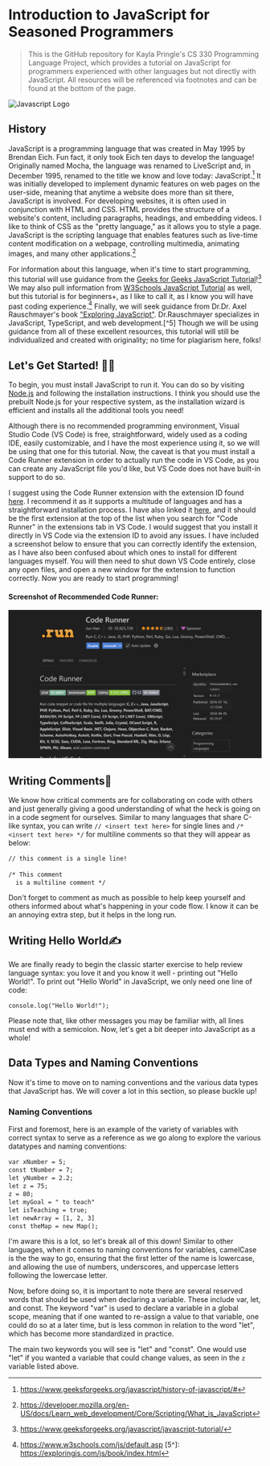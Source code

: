 # Introduction to JavaScript for Seasoned Programmers
> This is the GitHub repository for Kayla Pringle's CS 330 Programming Language Project, which provides a tutorial on JavaScript for programmers experienced with other languages but not directly with JavaScript. All resources will be referenced via footnotes and can be found at the bottom of the page.

![Javascript Logo](https://upload.wikimedia.org/wikipedia/commons/thumb/9/99/Unofficial_JavaScript_logo_2.svg/250px-Unofficial_JavaScript_logo_2.svg.png)

## History

JavaScript is a programming language that was created in May 1995 by Brendan Eich. Fun fact, it only took Eich ten days to develop the language! Originally named Mocha, the language was renamed to LiveScript and, in December 1995, renamed to the title we know and love today: JavaScript.[^1] It was initially developed to implement dynamic features on web pages on the user-side, meaning that anytime a website does more than sit there, JavaScript is involved. For developing websites, it is often used in conjunction with HTML and CSS. HTML provides the structure of a website's content, including paragraphs, headings, and embedding videos. I like to think of CSS as the "pretty language," as it allows you to style a page. JavaScript is the scripting language that enables features such as live-time content modification on a webpage, controlling multimedia, animating images, and many other applications.[^2] 

For information about this language, when it's time to start programming, this tutorial will use guidance from the [Geeks for Geeks JavaScript Tutorial](https://www.geeksforgeeks.org/javascript/javascript-tutorial/)![^3] We may also pull information from [W3Schools JavaScript Tutorial](https://www.w3schools.com/js/default.asp) as well, but this tutorial is for beginners+, as I like to call it, as I know you will have past coding experience.[^4] Finally, we will seek guidance from Dr.Dr. Axel Rauschmayer's book ["Exploring JavaScript"](https://exploringjs.com/js/book/index.html). Dr.Rauschmayer specializes in JavaScript, TypeScript, and web development.[^5] Though we will be using guidance from all of these excellent resources, this tutorial will still be individualized and created with originality; no time for plagiarism here, folks!

## Let's Get Started! 🏃💨

To begin, you must install JavaScript to run it. You can do so by visiting [Node.js](https://nodejs.org/en) and following the installation instructions. I think you should use the prebuilt Node.js for your respective system, as the installation wizard is efficient and installs all the additional tools you need! 

Although there is no recommended programming environment, Visual Studio Code (VS Code) is free, straightforward, widely used as a coding IDE, easily customizable, and I have the most experience using it, so we will be using that one for this tutorial. Now, the caveat is that you must install a Code Runner extension in order to actually run the code in VS Code, as you can create any JavaScript file you'd like, but VS Code does not have built-in support to do so. 

I suggest using the Code Runner extension with the extension ID found [here](formulahendry.code-runner). I recommend it as it supports a multitude of languages and has a straightforward installation process. I have also linked it [here](https://marketplace.visualstudio.com/items?itemName=formulahendry.code-runner), and it should be the first extension at the top of the list when you search for "Code Runner" in the extensions tab in VS Code. I would suggest that you install it directly in VS Code via the extension ID to avoid any issues. I have included a screenshot below to ensure that you can correctly identify the extension, as I have also been confused about which ones to install for different languages myself. You will then need to shut down VS Code entirely, close any open files, and open a new window for the extension to function correctly. Now you are ready to start programming! 

#### Screenshot of Recommended Code Runner:
![Code Runner Screenshot](https://github.com/kay-pringle/CS-330-PLP-Kay-Pringle/blob/94a976b7b9182109812430fa4441a67bc658dd0d/Code%20Runner%20Screenshot.png)

## Writing Comments📝
We know how critical comments are for collaborating on code with others and just generally giving a good understanding of what the heck is going on in a code segment for ourselves. Similar to many languages that share C-like syntax, you can write ` // <insert text here> ` for single lines and ` /* <insert text here> */ ` for multiline comments so that they will appear as below:

````
// this comment is a single line!

/* This comment
  is a multiline comment */
````
Don't forget to comment as much as possible to help keep yourself and others informed about what's happening in your code flow. I know it can be an annoying extra step, but it helps in the long run.

## Writing Hello World✍️

We are finally ready to begin the classic starter exercise to help review language syntax: you love it and you know it well - printing out "Hello World!". To print out "Hello World" in JavaScript, we only need one line of code:

````
console.log("Hello World!");
````
Please note that, like other messages you may be familiar with, all lines must end with a semicolon. Now, let's get a bit deeper into JavaScript as a whole!

## Data Types and Naming Conventions

Now it's time to move on to naming conventions and the various data types that JavaScript has. We will cover a lot in this section, so please buckle up!

### Naming Conventions
First and foremost, here is an example of the variety of variables with correct syntax to serve as a reference as we go along to explore the various datatypes and naming conventions:

````
var xNumber = 5;
const tNumber = 7;
let yNumber = 2.2;
let z = 75;
z = 80;
let myGoal = " to teach"
let isTeaching = true;
let newArray = [1, 2, 3]
const theMap = new Map();
````

I'm aware this is a lot, so let's break all of this down! Similar to other languages, when it comes to naming conventions for variables, camelCase is the the way to go, ensuring that the first letter of the name is lowercase, and allowing the use of numbers, underscores, and uppercase letters following the lowercase letter. 

Now, before doing so, it is important to note there are several reserved words that should be used when declaring a variable. These include var, let, and const. The keyword "var" is used to declare a variable in a global scope, meaning that if one wanted to re-assign a value to that variable, one could do so at a later time, but is less common in relation to the word "let", which has become more standardized in practice. 

The main two keywords you will see is "let" and "const". One would use "let" if you wanted a variable that could change values, as seen in the ` z ` variable listed above. 





[^1]: https://www.geeksforgeeks.org/javascript/history-of-javascript/#
[^2]: https://developer.mozilla.org/en-US/docs/Learn_web_development/Core/Scripting/What_is_JavaScript
[^3]: https://www.geeksforgeeks.org/javascript/javascript-tutorial/
[^4]: https://www.w3schools.com/js/default.asp
[5^]: https://exploringjs.com/js/book/index.html
